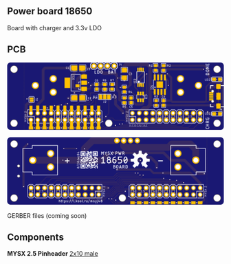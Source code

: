 ## Power board 18650

Board with charger and 3.3v LDO 

## PCB
![TOP](images/pcb_rev0_top.png)

![Bottom](images/pcb_rev0_bottom.png)

GERBER files (coming soon)

## Components

**MYSX 2.5 Pinheader** [2x10 male](http://ali.pub/3063a0 ) 